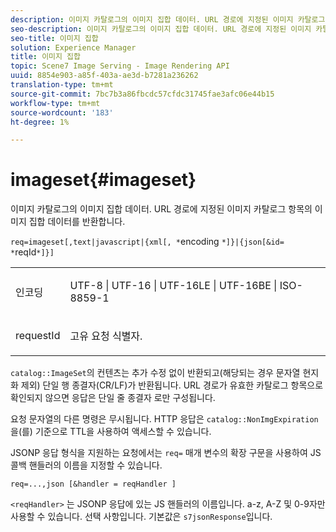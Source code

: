 ```yaml
---
description: 이미지 카탈로그의 이미지 집합 데이터. URL 경로에 지정된 이미지 카탈로그 항목의 이미지 집합 데이터를 반환합니다.
seo-description: 이미지 카탈로그의 이미지 집합 데이터. URL 경로에 지정된 이미지 카탈로그 항목의 이미지 집합 데이터를 반환합니다.
seo-title: 이미지 집합
solution: Experience Manager
title: 이미지 집합
topic: Scene7 Image Serving - Image Rendering API
uuid: 8854e903-a85f-403a-ae3d-b7281a236262
translation-type: tm+mt
source-git-commit: 7bc7b3a86fbcdc57cfdc31745fae3afc06e44b15
workflow-type: tm+mt
source-wordcount: '183'
ht-degree: 1%

---
```



# imageset{#imageset}

이미지 카탈로그의 이미지 집합 데이터. URL 경로에 지정된 이미지 카탈로그 항목의 이미지 집합 데이터를 반환합니다.

`req=imageset[,text|javascript|{xml[, *`encoding `*]}|{json[&id= *`reqId`*]}]`

<table id="simpletable_86FF9E59B11D4C408F0D932D46CC2F8E"> 
 <tr class="strow"> 
  <td class="stentry"> <p><span class="codeph"><span class="varname"> 인코딩</span></span> </p> </td> 
  <td class="stentry"> <p><span class="codeph"> UTF-8 | UTF-16 | UTF-16LE | UTF-16BE | ISO-8859-1</span> </p></td> 
 </tr> 
 <tr class="strow"> 
  <td class="stentry"> <p><span class="codeph"><span class="varname"> requestId</span></span> </p></td> 
  <td class="stentry"> <p>고유 요청 식별자. </p></td> 
 </tr> 
</table>

`catalog::ImageSet`의 컨텐츠는 추가 수정 없이 반환되고(해당되는 경우 문자열 현지화 제외) 단일 행 종결자(CR/LF)가 반환됩니다. URL 경로가 유효한 카탈로그 항목으로 확인되지 않으면 응답은 단일 줄 종결자 로만 구성됩니다.

요청 문자열의 다른 명령은 무시됩니다. HTTP 응답은 `catalog::NonImgExpiration`을(를) 기준으로 TTL을 사용하여 액세스할 수 있습니다.

JSONP 응답 형식을 지원하는 요청에서는 `req=` 매개 변수의 확장 구문을 사용하여 JS 콜백 핸들러의 이름을 지정할 수 있습니다.

`req=...,json [&handler = reqHandler ]`

`<reqHandler>` 는 JSONP 응답에 있는 JS 핸들러의 이름입니다. a-z, A-Z 및 0-9자만 사용할 수 있습니다. 선택 사항입니다. 기본값은 `s7jsonResponse`입니다.
